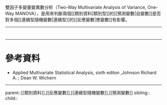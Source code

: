雙因子多變量變異數分析（Two-Way Multivariate Analysis of Variance, One-Way MANOVA），是用來判斷兩個[[類別資料|類別型]]的[[預測變數|自變數]]是否對多個[[連續型隨機變數|連續型]]的[[反應變數|應變數]]有影響。
- - -
# 
- - -
# 參考資料
- Applied Multivariate Statistical Analysis, sixth editon ,Johnson Richard A. ;  Dean W. Wichern
- - -
parent::[[類別資料]],[[反應變數]],[[連續型隨機變數]],[[預測變數]]
sibling::
child::